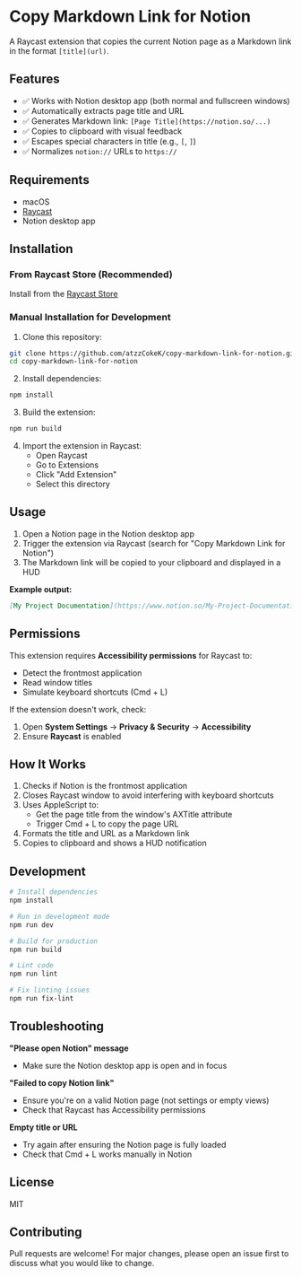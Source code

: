 # Copy Markdown Link for Notion

A Raycast extension that copies the current Notion page as a Markdown link in the format `[title](url)`.

## Features

- ✅ Works with Notion desktop app (both normal and fullscreen windows)
- ✅ Automatically extracts page title and URL
- ✅ Generates Markdown link: `[Page Title](https://notion.so/...)`
- ✅ Copies to clipboard with visual feedback
- ✅ Escapes special characters in title (e.g., `[`, `]`)
- ✅ Normalizes `notion://` URLs to `https://`

## Requirements

- macOS
- [Raycast](https://raycast.com/)
- Notion desktop app

## Installation

### From Raycast Store (Recommended)

Install from the [Raycast Store](https://www.raycast.com/a2c/copy-markdown-link-for-notion)

### Manual Installation for Development

1. Clone this repository:
```bash
git clone https://github.com/atzzCokeK/copy-markdown-link-for-notion.git
cd copy-markdown-link-for-notion
```

2. Install dependencies:
```bash
npm install
```

3. Build the extension:
```bash
npm run build
```

4. Import the extension in Raycast:
   - Open Raycast
   - Go to Extensions
   - Click "Add Extension"
   - Select this directory

## Usage

1. Open a Notion page in the Notion desktop app
2. Trigger the extension via Raycast (search for "Copy Markdown Link for Notion")
3. The Markdown link will be copied to your clipboard and displayed in a HUD

**Example output:**
```markdown
[My Project Documentation](https://www.notion.so/My-Project-Documentation-abc123)
```

## Permissions

This extension requires **Accessibility permissions** for Raycast to:
- Detect the frontmost application
- Read window titles
- Simulate keyboard shortcuts (Cmd + L)

If the extension doesn't work, check:
1. Open **System Settings** → **Privacy & Security** → **Accessibility**
2. Ensure **Raycast** is enabled

## How It Works

1. Checks if Notion is the frontmost application
2. Closes Raycast window to avoid interfering with keyboard shortcuts
3. Uses AppleScript to:
   - Get the page title from the window's AXTitle attribute
   - Trigger Cmd + L to copy the page URL
4. Formats the title and URL as a Markdown link
5. Copies to clipboard and shows a HUD notification

## Development

```bash
# Install dependencies
npm install

# Run in development mode
npm run dev

# Build for production
npm run build

# Lint code
npm run lint

# Fix linting issues
npm run fix-lint
```

## Troubleshooting

**"Please open Notion" message**
- Make sure the Notion desktop app is open and in focus

**"Failed to copy Notion link"**
- Ensure you're on a valid Notion page (not settings or empty views)
- Check that Raycast has Accessibility permissions

**Empty title or URL**
- Try again after ensuring the Notion page is fully loaded
- Check that Cmd + L works manually in Notion

## License

MIT

## Contributing

Pull requests are welcome! For major changes, please open an issue first to discuss what you would like to change.

